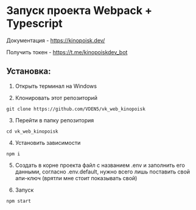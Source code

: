 # Запуск проекта Webpack + Typescript

Документация - https://kinopoisk.dev/

Получить токен - https://t.me/kinopoiskdev_bot

## Установка:

1. Открыть терминал на Windows

2. Клонировать этот репозиторий

```
git clone https://github.com/VDEN5/vk_web_kinopoisk
```

3. Перейти в папку репозитория

```
cd vk_web_kinopoisk
```

4. Установить зависимости

```
npm i
```

5. Создать в корне проекта файл с названием .env и заполнить его данными, согласно .env.default, нужно всего лишь поставить свой апи-ключ (врятли мне стоит показывать свой)

6. Запуск
```
npm start
```